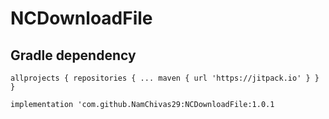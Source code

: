 # NCDownloadFile


## Gradle dependency

`allprojects {
	repositories {
			...
			maven { url 'https://jitpack.io' }
		}
	}`


`implementation 'com.github.NamChivas29:NCDownloadFile:1.0.1`
